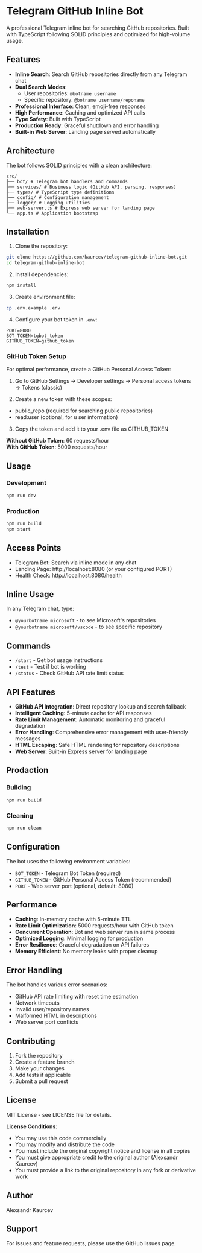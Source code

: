 # Telegram GitHub Inline Bot

A professional Telegram inline bot for searching GitHub repositories. Built with TypeScript following SOLID principles and optimized for high-volume usage.

## Features

- **Inline Search**: Search GitHub repositories directly from any Telegram chat
- **Dual Search Modes**: 
  - User repositories: `@botname username`
  - Specific repository: `@botname username/reponame`
- **Professional Interface**: Clean, emoji-free responses
- **High Performance**: Caching and optimized API calls
- **Type Safety**: Built with TypeScript
- **Production Ready**: Graceful shutdown and error handling
- **Built-in Web Server**: Landing page served automatically

## Architecture

The bot follows SOLID principles with a clean architecture:

```
src/
├── bot/ # Telegram bot handlers and commands
├── services/ # Business logic (GitHub API, parsing, responses)
├── types/ # TypeScript type definitions
├── config/ # Configuration management
├── logger/ # Logging utilities
├── web-server.ts # Express web server for landing page
└── app.ts # Application bootstrap
```

## Installation

1. Clone the repository:
```bash
git clone https://github.com/kaurcev/telegram-github-inline-bot.git
cd telegram-github-inline-bot
```
2. Install dependencies:
```bash
npm install
```
3. Create environment file:
```bash
cp .env.example .env
```
4. Configure your bot token in ```.env```:
```
PORT=8080
BOT_TOKEN=tgbot_token
GITHUB_TOKEN=github_token
```

### GitHub Token Setup
For optimal performance, create a GitHub Personal Access Token:

1. Go to GitHub Settings → Developer settings → Personal access tokens → Tokens (classic)

2. Create a new token with these scopes:

- public_repo (required for searching public repositories)  
- read:user (optional, for u  ser information)

3. Copy the token and add it to your .env file as GITHUB_TOKEN

**Without GitHub Token**: 60 requests/hour  
**With GitHub Token**: 5000 requests/hour


## Usage

### Development
```bash
npm run dev
```

### Production
```bash
npm run build
npm start
```

## Access Points
- Telegram Bot: Search via inline mode in any chat
- Landing Page: http://localhost:8080 (or your configured PORT)
- Health Check: http://localhost:8080/health



## Inline Usage

In any Telegram chat, type:

- ```@yourbotname microsoft``` - to see Microsoft's repositories    
- ```@yourbotname microsoft/vscode``` - to see specific repository

## Commands

- ```/start``` - Get bot usage instructions 
- ```/test``` - Test if bot is working
- ```/status``` - Check GitHub API rate limit status

## API Features

- **GitHub API Integration**: Direct repository lookup and search fallback
- **Intelligent Caching**: 5-minute cache for API responses
- **Rate Limit Management**: Automatic monitoring and graceful degradation
- **Error Handling**: Comprehensive error management with user-friendly messages
- **HTML Escaping**: Safe HTML rendering for repository descriptions
- **Web Server**: Built-in Express server for landing page


## Prodaction

### Building

```bash
npm run build
```

### Cleaning
```bash
npm run clean
```

## Configuration

The bot uses the following environment variables:
- ```BOT_TOKEN``` - Telegram Bot Token (required)
- ```GITHUB_TOKEN``` - GitHub Personal Access Token (recommended)
- ```PORT``` - Web server port (optional, default: 8080)

## Performance
- **Caching**: In-memory cache with 5-minute TTL
- **Rate Limit Optimization**: 5000 requests/hour with GitHub token
- **Concurrent Operation**: Bot and web server run in same process
- **Optimized Logging**: Minimal logging for production
- **Error Resilience**: Graceful degradation on API failures
- **Memory Efficient**: No memory leaks with proper cleanup

## Error Handling
The bot handles various error scenarios:
- GitHub API rate limiting with reset time estimation
- Network timeouts
- Invalid user/repository names
- Malformed HTML in descriptions
- Web server port conflicts

## Contributing
1. Fork the repository
2. Create a feature branch
3. Make your changes
4. Add tests if applicable
5. Submit a pull request

## License

MIT License - see LICENSE file for details.

**License Conditions**:
- You may use this code commercially    
- You may modify and distribute the code  
- You must include the original copyright notice and license in all copies    
- You must give appropriate credit to the original author (Alexsandr Kaurcev) 
- You must provide a link to the original repository in any fork or derivative work

## Author
Alexsandr Kaurcev

## Support
For issues and feature requests, please use the GitHub Issues page.